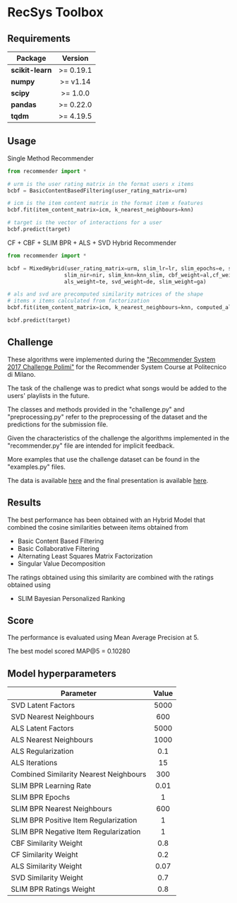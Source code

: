 # RecSys Toolbox

## Requirements
| Package              | Version        |
| ---------------------|:--------------:|  
| **scikit-learn**     |   >= 0.19.1    |   
| **numpy**            |   >= v1.14     |   
| **scipy**            |   >= 1.0.0     |   
| **pandas**           |   >= 0.22.0    |   
| **tqdm**             |   >= 4.19.5    |  

## Usage

Single Method Recommender

```python
from recommender import *

# urm is the user rating matrix in the format users x items
bcbf = BasicContentBasedFiltering(user_rating_matrix=urm)

# icm is the item content matrix in the format item x features
bcbf.fit(item_content_matrix=icm, k_nearest_neighbours=knn)

# target is the vector of interactions for a user
bcbf.predict(target)
```

CF + CBF + SLIM BPR + ALS + SVD Hybrid Recommender

```python
from recommender import *

bcbf = MixedHybrid(user_rating_matrix=urm, slim_lr=lr, slim_epochs=e, slim_pir=pir, 
                  slim_nir=nir, slim_knn=knn_slim, cbf_weight=al,cf_weight=be,
                  als_weight=te, svd_weight=de, slim_weight=ga)

# als and svd are precomputed similarity matrices of the shape
# items x items calculated from factorization
bcbf.fit(item_content_matrix=icm, k_nearest_neighbours=knn, computed_als=als, computed_svd=svd)

bcbf.predict(target)

```

## Challenge

These algorithms were implemented during the ["Recommender System 2017 Challenge Polimi"](https://www.kaggle.com/c/recommender-system-2017-challenge-polimi) for the Recommender System Course at Politecnico di Milano.

The task of the challenge was to predict what songs would be added to the users' playlists in the future.

The classes and methods provided in the "challenge.py" and "preprocessing.py" refer to the preprocessing of the dataset and the predictions for the submission file.

Given the characteristics of the challenge the algorithms implemented in the "recommender.py" file are intended for implicit feedback.

More examples that use the challenge dataset can be found in the "examples.py" files.

The data is available [here](https://www.kaggle.com/c/recommender-system-2017-challenge-polimi/data) and the final presentation is available [here](https://github.com/gmenchetti/Hybrid-Recommender/blob/master/docs/Presentation.pdf).

## Results

The best performance has been obtained with an Hybrid Model that combined the cosine similarities between items obtained from 
* Basic Content Based Filtering
* Basic Collaborative Filtering
* Alternating Least Squares Matrix Factorization
* Singular Value Decomposition

The ratings obtained using this similarity are combined with the ratings obtained using
* SLIM Bayesian Personalized Ranking

## Score

The performance is evaluated using Mean Average Precision at 5.

The best model scored MAP@5 = 0.10280

## Model hyperparameters

| Parameter            | Value          |
| ---------------------|:--------------:|
| SVD Latent Factors   |   5000         |
| SVD Nearest Neighbours              |   600          |
| ALS Latent Factors   |   5000         |
| ALS Nearest Neighbours            |   1000         |
| ALS Regularization   |   0.1          |
| ALS Iterations       |   15           |
| Combined Similarity Nearest Neighbours | 300|
| SLIM BPR Learning Rate | 0.01   |
| SLIM BPR Epochs | 1|
| SLIM BPR Nearest Neighbours | 600 |
| SLIM BPR Positive Item Regularization | 1 |
| SLIM BPR Negative Item Regularization | 1 |
| CBF Similarity Weight   | 0.8 |
| CF Similarity Weight    | 0.2 |
| ALS Similarity Weight   | 0.07|
| SVD Similarity Weight   | 0.7 |
| SLIM BPR Ratings Weight | 0.8 |
